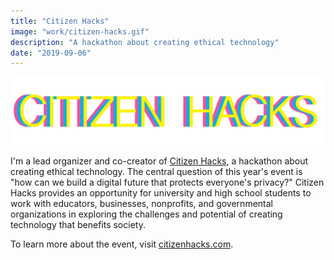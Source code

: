```yaml
---
title: "Citizen Hacks"
image: "work/citizen-hacks.gif"
description: "A hackathon about creating ethical technology"
date: "2019-09-06"
---
```


![Citizen Hacks](../../assets/work/citizen-hacks.gif)

I'm a lead organizer and co-creator of [Citizen Hacks](https://citizenhacks.com/ "Citizen Hacks"), a hackathon about creating ethical technology. The central question of this year's event is "how can we build a digital future that protects everyone's privacy?" Citizen Hacks provides an opportunity for university and high school students to work with educators, businesses, nonprofits, and governmental organizations in exploring the challenges and potential of creating technology that benefits society.

To learn more about the event, visit [citizenhacks.com](https://citizenhacks.com/ "Citizen Hacks").
